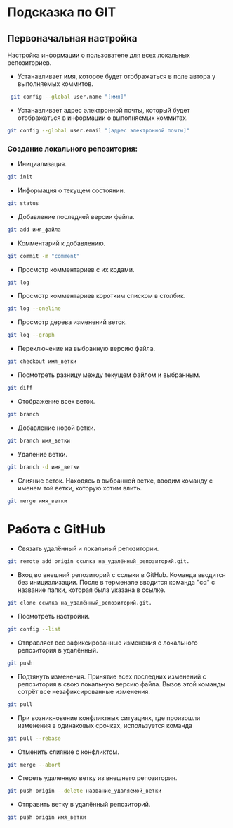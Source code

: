 # Подсказка по GIT


## Первоначальная настройка
Настройка информации о пользователе для всех локальных репозиториев.

* Устанавливает имя, которое будет отображаться в поле автора у выполняемых коммитов.
```sh
 git config --global user.name "[имя]"
 ```

* Устанавливает адрес электронной почты, который будет отображаться в информации о выполняемых коммитах.
```sh
git config --global user.email "[адрес электронной почты]"
```

### Создание локального репозитория:

* Инициализация.
```sh
git init 
```

* Информация о текущем состоянии.
```sh
git status
```

* Добавление последней версии файла.
```sh
git add имя_файла
```

* Комментарий к добавлению.
```sh
git commit -m "comment"
```

* Просмотр комментариев с их кодами.
```sh
git log
```

* Просмотр комментариев коротким списком в столбик.
```sh
git log --oneline
```

* Просмотр дерева изменений веток.
```sh
git log --graph
```


* Переключение на выбранную версию файла.
```sh
git checkout имя_ветки
```

* Посмотреть разницу между текущем файлом и выбранным.
```sh
git diff
```

* Отображение всех веток.
```sh
git branch
```

* Добавление новой ветки.
```sh 
git branch имя_ветки
```

* Удаление ветки.
```sh 
git branch -d имя_ветки
```

* Слияние веток. Находясь в выбранной ветке, вводим команду с именем той ветки, которую хотим влить.
```sh
git merge имя_ветки
```

# Работа с GitHub


* Связать удалённый и локальный репозитории.
```sh
git remote add origin ссылка на_удалённый_репозиторий.git.
```

* Вход во внешний репозиторий с сслыки в GitHub.
Команда вводится без инициализации.
После в терменале вводится команда "cd" с название папки, которая была указана в ссылке.
```sh
git clone ссылка на_удалённый_репозиторий.git.
```

* Посмотреть настройки.
```sh
git config --list
```

* Отправляет все зафиксированные изменения с локального репозитория в удалённый.
```sh
git push
```

* Подтянуть изменения. Принятие всех последних изменений с репозитория в свою локальную версию файла. Вызов этой команды сотрёт все незафиксированные изменения.
```sh
git pull
```

* При возникновение конфликтных ситуациях, где произошли изменения в одинаковых срочках, используется команда
```sh
git pull --rebase
```

* Отменить слияние с конфликтом.
```sh
git merge --abort
```

* Стереть удаленную ветку из внешнего репозитория.
```sh
git push origin --delete название_удаляемой_ветки
```

* Отправить ветку в удалённый репозиторий.
```sh
git push origin имя_ветки
```
